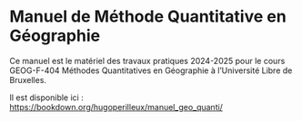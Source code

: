 # Manuel de Méthode Quantitative en Géographie

Ce manuel est le matériel des travaux pratiques 2024-2025 pour le cours GEOG-F-404 Méthodes Quantitatives en Géographie à l’Université Libre de Bruxelles.

Il est disponible ici : <https://bookdown.org/hugoperilleux/manuel_geo_quanti/>
